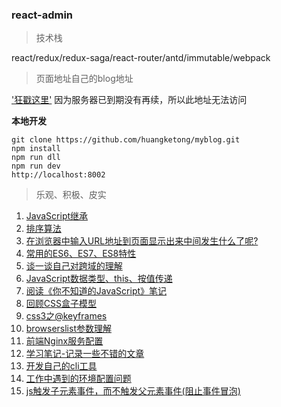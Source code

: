 ### react-admin

> 技术栈

react/redux/redux-saga/react-router/antd/immutable/webpack

> 页面地址自己的blog地址

['狂戳这里'](http://120.27.11.104)
因为服务器已到期没有再续，所以此地址无法访问

**本地开发**
```
git clone https://github.com/huangketong/myblog.git
npm install
npm run dll
npm run dev
http://localhost:8002
```



> 乐观、积极、皮实

1. [JavaScript继承](https://github.com/huangketong/myblog/issues/13)
2. [排序算法](https://github.com/huangketong/myblog/issues/12)
3. [在浏览器中输入URL地址到页面显示出来中间发生什么了呢?](https://github.com/huangketong/myblog/issues/10)
4. [常用的ES6、ES7、ES8特性](https://github.com/huangketong/myblog/issues/9)
5. [谈一谈自己对跨域的理解](https://github.com/huangketong/myblog/issues/7)
6. [JavaScript数据类型、this、按值传递](https://github.com/huangketong/myblog/issues/6)
7. [阅读《你不知道的JavaScript》笔记](https://github.com/huangketong/myblog/issues/5)
8. [回顾CSS盒子模型](https://github.com/huangketong/myblog/issues/4)
9. [css3之@keyframes](https://github.com/huangketong/myblog/issues/3)
10. [browserslist参数理解](https://github.com/huangketong/myblog/issues/2)
11. [前端Nginx服务配置](https://github.com/huangketong/myblog/issues/1)
12. [学习笔记-记录一些不错的文章](https://github.com/huangketong/myblog/issues/11)
13. [开发自己的cli工具](https://github.com/huangketong/myblog/issues/8)
14. [工作中遇到的环境配置问题](https://github.com/huangketong/myblog/issues/14)
15. [js触发子元素事件，而不触发父元素事件(阻止事件冒泡)](https://github.com/huangketong/myblog/issues/15)